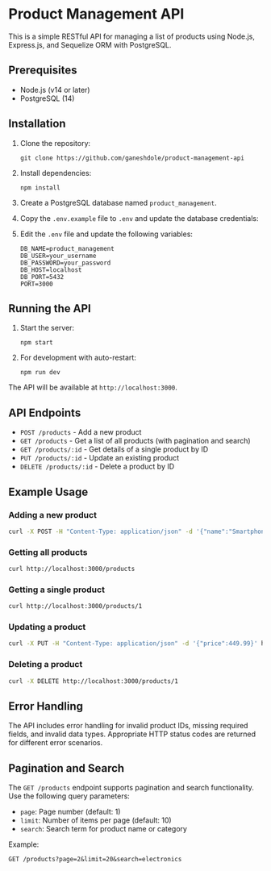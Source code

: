 # Product Management API

This is a simple RESTful API for managing a list of products using Node.js, Express.js, and Sequelize ORM with PostgreSQL.

## Prerequisites

- Node.js (v14 or later)
- PostgreSQL (14)

## Installation

1. Clone the repository:

   ```
   git clone https://github.com/ganeshdole/product-management-api
   ```

2. Install dependencies:
   ```
   npm install
   ```
3. Create a PostgreSQL database named `product_management`.
4. Copy the `.env.example` file to `.env` and update the database credentials:
5. Edit the `.env` file and update the following variables:
   ```
   DB_NAME=product_management
   DB_USER=your_username
   DB_PASSWORD=your_password
   DB_HOST=localhost
   DB_PORT=5432
   PORT=3000
   ```

## Running the API

1. Start the server:
   ```
   npm start
   ```
2. For development with auto-restart:
   ```
   npm run dev
   ```

The API will be available at `http://localhost:3000`.

## API Endpoints

- `POST /products` - Add a new product
- `GET /products` - Get a list of all products (with pagination and search)
- `GET /products/:id` - Get details of a single product by ID
- `PUT /products/:id` - Update an existing product
- `DELETE /products/:id` - Delete a product by ID

## Example Usage

### Adding a new product

```bash
curl -X POST -H "Content-Type: application/json" -d '{"name":"Smartphone", "price":499.99, "description":"Latest model", "category":"Electronics"}' http://localhost:3000/products
```

### Getting all products

```bash
curl http://localhost:3000/products
```

### Getting a single product

```bash
curl http://localhost:3000/products/1
```

### Updating a product

```bash
curl -X PUT -H "Content-Type: application/json" -d '{"price":449.99}' http://localhost:3000/products/1
```

### Deleting a product

```bash
curl -X DELETE http://localhost:3000/products/1
```

## Error Handling

The API includes error handling for invalid product IDs, missing required fields, and invalid data types. Appropriate HTTP status codes are returned for different error scenarios.

## Pagination and Search

The `GET /products` endpoint supports pagination and search functionality. Use the following query parameters:

- `page`: Page number (default: 1)
- `limit`: Number of items per page (default: 10)
- `search`: Search term for product name or category

Example:

```
GET /products?page=2&limit=20&search=electronics
```
